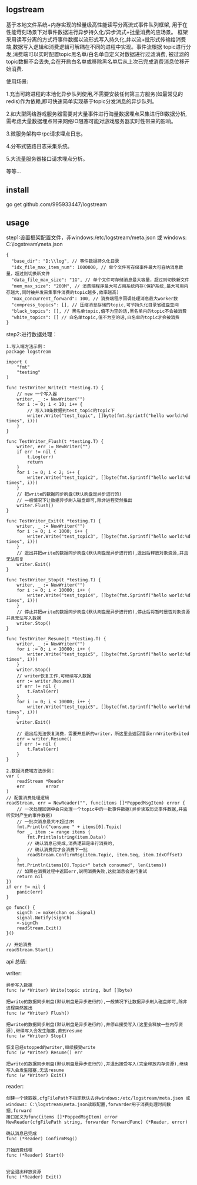 ## logstream
基于本地文件系统+内存实现的轻量级高性能读写分离流式事件队列框架, 用于在性能苛刻场景下对事件数据进行异步持久化/异步流式+批量消费的应场景。
框架采用读写分离的方式将事件数据以流形式写入持久化,并以流+批形式传输给消费端,数据写入逻辑和消费逻辑可解耦在不同的进程中实现。事件流根据
topic进行分发,消费端可以实时配置topic黑名单/白名单自定义对数据进行过滤消费,
被过滤的topic数据不会丢失,会在开启白名单或移除黑名单后从上次已完成消费消息位移开始消费.

使用场景:

1.充当可跨进程的本地化异步队列使用,不需要安装任何第三方服务(如最常见的redis)作为依赖,即可快速简单实现基于topic分发消息的异步队列。

2.如大型网络游戏服务器需要对大量事件进行海量数据埋点采集进行BI数据分析,需考虑大量数据埋点带来网络IO阻塞可能对游戏服务器实时性带来的影响。

3.微服务架构中rpc请求埋点日志。

4.分布式链路日志采集系统。

5.大流量服务器接口请求埋点分析。

等等...

## install
go get github.com/995933447/logstream

## usage

step1:设置框架配置文件，非windows:/etc/logstream/meta.json 或 windows: C:\logstream\meta.json
````
{
  "base_dir": "D:\\log", // 事件数据持久化目录
  "idx_file_max_item_num": 1000000, // 单个文件可存储事件最大可容纳消息数量，超过则切换新文件
  "data_file_max_size": "1G", // 单个文件可存储消息最大容量，超过则切换新文件
  "mem_max_size": "200M", // 消费端程序最大可占用系统内存(保护系统,最大可用内存越大,同时被并发采集事件消费的topic越多,效率越高)
  "max_concurrent_forward": 100, // 消费端程序回调处理消息最大worker数
  "compress_topics": [], // 压缩消息存储的topic,可节持久化目录省磁盘空间
  "black_topics": [], // 黑名单topic,值不为空的话,黑名单内的topic不会被消费
  "white_topics": [] // 白名单topic,值不为空的话,白名单的topic才会被消费
}
````

step2:进行数据处理：
````
1.写入端方法示例：
package logstream

import (
	"fmt"
	"testing"
)

func TestWriter_Write(t *testing.T) {
    // new 一个写入器
	writer, _ := NewWriter("")
	for i := 0; i < 10; i++ {
	    // 写入10条数据到test_topic的topic下
		writer.Write("test_topic", []byte(fmt.Sprintf("hello world:%d times", i)))
	}
}

func TestWriter_Flush(t *testing.T) {
	writer, err := NewWriter("")
	if err != nil {
		t.Log(err)
		return
	}
	for i := 0; i < 2; i++ {
		writer.Write("test_topic2", []byte(fmt.Sprintf("hello world:%d times", i)))
	}
	// 把write的数据同步刷盘(默认刷盘是异步进行的)
	// 一般情况下让数据异步刷入磁盘即可,除非进程突然推出
	writer.Flush()
}

func TestWriter_Exit(t *testing.T) {
	writer, _ := NewWriter("")
	for i := 0; i < 1000; i++ {
		writer.Write("test_topic3", []byte(fmt.Sprintf("hello world:%d times", i)))
	}
	// 退出并把write的数据同步刷盘(默认刷盘是异步进行的),退出后释放对象资源,并且无法恢复
	writer.Exit()
}

func TestWriter_Stop(t *testing.T) {
	writer, _ := NewWriter("")
	for i := 0; i < 10000; i++ {
		writer.Write("test_topic4", []byte(fmt.Sprintf("hello world:%d times", i)))
	}
	// 停止并把write的数据同步刷盘(默认刷盘是异步进行的),停止后将暂时是否对象资源并且无法写入数据
	writer.Stop()
}

func TestWriter_Resume(t *testing.T) {
	writer, _ := NewWriter("")
	for i := 0; i < 10000; i++ {
		writer.Write("test_topic5", []byte(fmt.Sprintf("hello world:%d times", i)))
	}
	writer.Stop()
	// writer恢复工作,可继续写入数据
	err := writer.Resume()
	if err != nil {
		t.Fatal(err)
	}
	for i := 0; i < 10000; i++ {
		writer.Write("test_topic5", []byte(fmt.Sprintf("hello world:%d times", i)))
	}
	writer.Exit()
	
	// 退出后无法恢复消费，需要开启新的writer，所这里会返回错误errWriterExited
	err = writer.Resume()
	if err != nil {
		t.Fatal(err)
	}
}

````
````
2.数据消费端方法示例：
var (
	readStream *Reader
	err        error
)
// 配置消费处理逻辑
readStream, err = NewReader("", func(items []*PoppedMsgItem) error {
	// 一次处理回调中会只处理一个topic中的一批事件数据(异步读取历史事件数据,并监听实时产生的事件数据)
	// 一批次消息最大不超过2M
	fmt.Println("consume " + items[0].Topic)
	for _, item := range items {
		fmt.Println(string(item.Data))
		// 确认消息已完成,消费逻辑是串行消费的,
		// 确认消费完才会消费下一批
		readStream.ConfirmMsg(item.Topic, item.Seq, item.IdxOffset)
	}
	fmt.Println(items[0].Topic+" batch consumed", len(items))
	// 如果在消费过程中返回err,说明消费失败,这批消息会进行重试
	return nil
})
if err != nil {
	panic(err)
}

go func() {
	signCh := make(chan os.Signal)
	signal.Notify(signCh)
	<-signCh
	readStream.Exit()
}()

// 开始消费
readStream.Start()
````

api 总结:

writer: 
````
异步写入数据
func (w *Writer) Write(topic string, buf []byte)

把write的数据同步刷盘(默认刷盘是异步进行的),一般情况下让数据异步刷入磁盘即可,除非进程突然推出
func (w *Writer) Flush()

把write的数据同步刷盘(默认刷盘是异步进行的),并停止接受写入(这里会释放一些内存资源),继续写入会发生阻塞,直到resume
func (w *Writer) Stop()

恢复已经stopped的writer,继续接受write
func (w *Writer) Resume() err

把write的数据同步刷盘(默认刷盘是异步进行的),并退出接受写入(完全释放内存资源),继续写入会发生阻塞,无法resume
func (w *Writer) Exit() 
````
reader:
````
创建一个读取器,cfgFilePath不指定默认去非windows:/etc/logstream/meta.json 或 
windows: C:\logstream\meta.json读取配置,forwarder用于消费处理时间数据,forward
接口定义为func(items []*PoppedMsgItem) error
NewReader(cfgFilePath string, forwarder ForwardFunc) (*Reader, error)

确认消息已完成
func (*Reader) ConfirmMsg()

开始消费线程
func (*Reader) Start()


安全退出释放资源
func (*Reader) Exit()
````